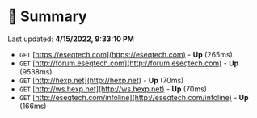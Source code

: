 # 📖 Summary
Last updated: **4/15/2022, 9:33:10 PM**

- `GET` [https://eseqtech.com](https://eseqtech.com) - **Up** (265ms)
- `GET` [http://forum.eseqtech.com](http://forum.eseqtech.com) - **Up** (9538ms)
- `GET` [http://hexp.net](http://hexp.net) - **Up** (70ms)
- `GET` [http://ws.hexp.net](http://ws.hexp.net) - **Up** (70ms)
- `GET` [http://eseqtech.com/infoline](http://eseqtech.com/infoline) - **Up** (166ms)
